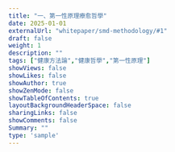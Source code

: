 ```yaml
---
title: "一、第一性原理療愈哲學"
date: 2025-01-01
externalUrl: "whitepaper/smd-methodology/#1"
draft: false
weight: 1
description: ""
tags: ["健康方法論","健康哲學","第一性原理"]
showViews: false
showLikes: false
showAuthor: true
showZenMode: false
showTableOfContents: true
layoutBackgroundHeaderSpace: false
sharingLinks: false
showComments: false
Summary: ""
type: 'sample'
---
```

